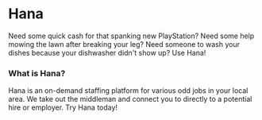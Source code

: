 # Hana

Need some quick cash for that spanking new PlayStation? Need some help mowing the lawn after breaking your leg? Need someone to wash your dishes because your dishwasher didn't show up? Use Hana!

### What is Hana?
Hana is an on-demand staffing platform for various odd jobs in your local area. We take out the middleman and connect you to directly to a potential hire or employer. Try Hana today!
